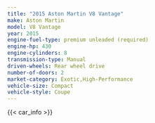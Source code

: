 ```yaml
---
title: "2015 Aston Martin V8 Vantage"
make: Aston Martin
model: V8 Vantage
year: 2015
engine-fuel-type: premium unleaded (required)
engine-hp: 430
engine-cylinders: 8
transmission-type: Manual
driven-wheels: Rear wheel drive
number-of-doors: 2
market-category: Exotic,High-Performance
vehicle-size: Compact
vehicle-style: Coupe
---
```


{{< car_info >}}
